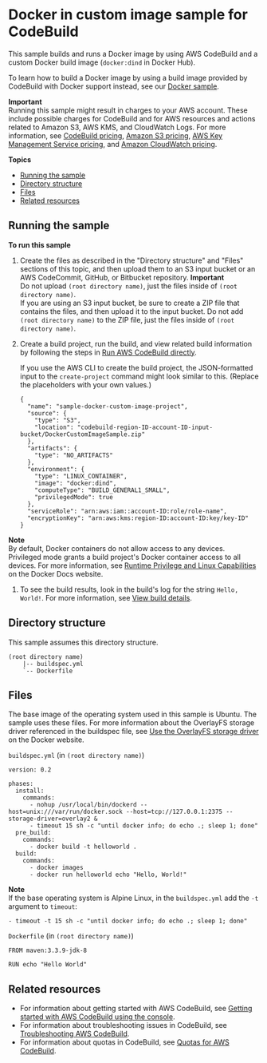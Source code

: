 # Docker in custom image sample for CodeBuild<a name="sample-docker-custom-image"></a>

This sample builds and runs a Docker image by using AWS CodeBuild and a custom Docker build image \(`docker:dind` in Docker Hub\)\. 

To learn how to build a Docker image by using a build image provided by CodeBuild with Docker support instead, see our [Docker sample](sample-docker.md)\.

**Important**  
Running this sample might result in charges to your AWS account\. These include possible charges for CodeBuild and for AWS resources and actions related to Amazon S3, AWS KMS, and CloudWatch Logs\. For more information, see [CodeBuild pricing](http://aws.amazon.com/codebuild/pricing), [Amazon S3 pricing](http://aws.amazon.com/s3/pricing), [AWS Key Management Service pricing](http://aws.amazon.com/kms/pricing), and [Amazon CloudWatch pricing](http://aws.amazon.com/cloudwatch/pricing)\.

**Topics**
+ [Running the sample](#sample-docker-custom-image-running)
+ [Directory structure](#sample-docker-custom-image-dir)
+ [Files](#sample-docker-custom-image-files)
+ [Related resources](#acb-more-info)

## Running the sample<a name="sample-docker-custom-image-running"></a>

**To run this sample**

1. Create the files as described in the "Directory structure" and "Files" sections of this topic, and then upload them to an S3 input bucket or an AWS CodeCommit, GitHub, or Bitbucket repository\. 
**Important**  
Do not upload `(root directory name)`, just the files inside of `(root directory name)`\.   
If you are using an S3 input bucket, be sure to create a ZIP file that contains the files, and then upload it to the input bucket\. Do not add `(root directory name)` to the ZIP file, just the files inside of `(root directory name)`\.

1. Create a build project, run the build, and view related build information by following the steps in [Run AWS CodeBuild directly](how-to-run.md)\.

   If you use the AWS CLI to create the build project, the JSON\-formatted input to the `create-project` command might look similar to this\. \(Replace the placeholders with your own values\.\)

   ```
   {
     "name": "sample-docker-custom-image-project",
     "source": {
       "type": "S3",
       "location": "codebuild-region-ID-account-ID-input-bucket/DockerCustomImageSample.zip"
     },
     "artifacts": {
       "type": "NO_ARTIFACTS"
     },
     "environment": {
       "type": "LINUX_CONTAINER",
       "image": "docker:dind",
       "computeType": "BUILD_GENERAL1_SMALL",
       "privilegedMode": true
     },
     "serviceRole": "arn:aws:iam::account-ID:role/role-name",
     "encryptionKey": "arn:aws:kms:region-ID:account-ID:key/key-ID"
   }
   ```
**Note**  
By default, Docker containers do not allow access to any devices\. Privileged mode grants a build project's Docker container access to all devices\. For more information, see [Runtime Privilege and Linux Capabilities](https://docs.docker.com/engine/reference/run/#runtime-privilege-and-linux-capabilities) on the Docker Docs website\.

1. To see the build results, look in the build's log for the string `Hello, World!`\. For more information, see [View build details](view-build-details.md)\.

## Directory structure<a name="sample-docker-custom-image-dir"></a>

This sample assumes this directory structure\.

```
(root directory name)
    |-- buildspec.yml
    `-- Dockerfile
```

## Files<a name="sample-docker-custom-image-files"></a>

The base image of the operating system used in this sample is Ubuntu\. The sample uses these files\. For more information about the OverlayFS storage driver referenced in the buildspec file, see [Use the OverlayFS storage driver](https://docs.docker.com/storage/storagedriver/overlayfs-driver/) on the Docker website\.

`buildspec.yml` \(in `(root directory name)`\)

```
version: 0.2

phases:
  install:
    commands:
      - nohup /usr/local/bin/dockerd --host=unix:///var/run/docker.sock --host=tcp://127.0.0.1:2375 --storage-driver=overlay2 &
      - timeout 15 sh -c "until docker info; do echo .; sleep 1; done"
  pre_build:
    commands:
      - docker build -t helloworld .
  build:
    commands:
      - docker images
      - docker run helloworld echo "Hello, World!"
```

**Note**  
 If the base operating system is Alpine Linux, in the `buildspec.yml` add the `-t` argument to `timeout`:   

```
- timeout -t 15 sh -c "until docker info; do echo .; sleep 1; done"
```

`Dockerfile` \(in `(root directory name)`\)

```
FROM maven:3.3.9-jdk-8
 
RUN echo "Hello World"
```

## Related resources<a name="acb-more-info"></a>
+ For information about getting started with AWS CodeBuild, see [Getting started with AWS CodeBuild using the console](getting-started.md)\.
+ For information about troubleshooting issues in CodeBuild, see [Troubleshooting AWS CodeBuild](troubleshooting.md)\.
+ For information about quotas in CodeBuild, see [Quotas for AWS CodeBuild](limits.md)\.